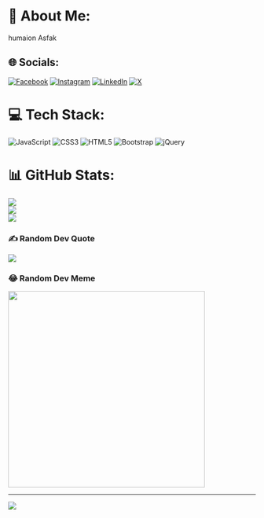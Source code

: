 # 💫 About Me:
humaion Asfak<br>


## 🌐 Socials:
[![Facebook](https://img.shields.io/badge/Facebook-%231877F2.svg?logo=Facebook&logoColor=white)](https://www.facebook.com/profile.php?id=100068576962173) [![Instagram](https://img.shields.io/badge/Instagram-%23E4405F.svg?logo=Instagram&logoColor=white)](https://www.instagram.com/http_a_s_f_a_k/) [![LinkedIn](https://img.shields.io/badge/LinkedIn-%230077B5.svg?logo=linkedin&logoColor=white)](https://www.linkedin.com/in/as-fak-52a760279/) [![X](https://img.shields.io/badge/X-black.svg?logo=X&logoColor=white)](https://twitter.com/Asfak513) 

# 💻 Tech Stack:
![JavaScript](https://img.shields.io/badge/javascript-%23323330.svg?style=plastic&logo=javascript&logoColor=%23F7DF1E) ![CSS3](https://img.shields.io/badge/css3-%231572B6.svg?style=plastic&logo=css3&logoColor=white) ![HTML5](https://img.shields.io/badge/html5-%23E34F26.svg?style=plastic&logo=html5&logoColor=white) ![Bootstrap](https://img.shields.io/badge/bootstrap-%238511FA.svg?style=plastic&logo=bootstrap&logoColor=white) ![jQuery](https://img.shields.io/badge/jquery-%230769AD.svg?style=plastic&logo=jquery&logoColor=white)
# 📊 GitHub Stats:
![](https://github-readme-stats.vercel.app/api?username=humaionasfak&theme=gruvbox&hide_border=false&include_all_commits=false&count_private=false)<br/>
![](https://github-readme-streak-stats.herokuapp.com/?user=humaionasfak&theme=gruvbox&hide_border=false)<br/>
![](https://github-readme-stats.vercel.app/api/top-langs/?username=humaionasfak&theme=gruvbox&hide_border=false&include_all_commits=false&count_private=false&layout=compact)

### ✍️ Random Dev Quote
![](https://quotes-github-readme.vercel.app/api?type=horizontal&theme=radical)

### 😂 Random Dev Meme
<img src='https://randommeme-five.vercel.app/' style="height: 400px;"/>

---
[![](https://visitcount.itsvg.in/api?id=humaionasfak&icon=0&color=0)](https://visitcount.itsvg.in)

<!-- Proudly created with GPRM ( https://gprm.itsvg.in ) -->
